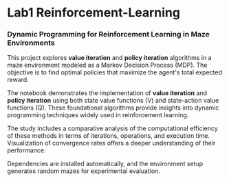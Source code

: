 # Lab1 Reinforcement-Learning

### Dynamic Programming for Reinforcement Learning in Maze Environments

This project explores **value iteration** and **policy iteration** algorithms in a maze environment modeled as a Markov Decision Process (MDP). The objective is to find optimal policies that maximize the agent's total expected reward.

The notebook demonstrates the implementation of **value iteration** and **policy iteration** using both state value functions (V) and state-action value functions (Q). These foundational algorithms provide insights into dynamic programming techniques widely used in reinforcement learning.

The study includes a comparative analysis of the computational efficiency of these methods in terms of iterations, operations, and execution time. Visualization of convergence rates offers a deeper understanding of their performance.

Dependencies are installed automatically, and the environment setup generates random mazes for experimental evaluation.
